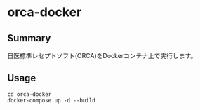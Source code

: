 # orca-docker

## Summary

日医標準レセプトソフト(ORCA)をDockerコンテナ上で実行します。

## Usage

```console
cd orca-docker
docker-compose up -d --build
```
